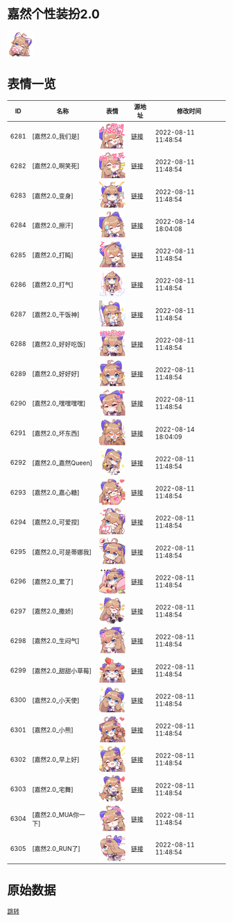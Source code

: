 # 嘉然个性装扮2.0

<img src="./cover.png" height="60" alt="cover" />

# 表情一览

|ID|名称|表情|源地址|修改时间|
|----|----|----|----|----|
|6281|[嘉然2.0_我们是]|<img src="./pic/006281_%5B嘉然2.0_我们是%5D.png" height="60" alt="我们是"/>|[链接](http://i0.hdslb.com/bfs/emote/854c7922852af5c46d81ebb01919dc9fd8deba3f.png)|2022-08-11 11:48:54|
|6282|[嘉然2.0_啊笑死]|<img src="./pic/006282_%5B嘉然2.0_啊笑死%5D.png" height="60" alt="啊笑死"/>|[链接](http://i0.hdslb.com/bfs/emote/babc9b14222da6e823d392c6ffb05799cc74fc4f.png)|2022-08-11 11:48:54|
|6283|[嘉然2.0_变身]|<img src="./pic/006283_%5B嘉然2.0_变身%5D.png" height="60" alt="变身"/>|[链接](http://i0.hdslb.com/bfs/emote/2a7a0ff2d94ec58175d471c546edcdc6b62eef22.png)|2022-08-11 11:48:54|
|6284|[嘉然2.0_擦汗]|<img src="./pic/006284_%5B嘉然2.0_擦汗%5D.png" height="60" alt="擦汗"/>|[链接](http://i0.hdslb.com/bfs/emote/abe8e74b237f9dab6ed1398d4534d841703cbfd4.png)|2022-08-14 18:04:08|
|6285|[嘉然2.0_打盹]|<img src="./pic/006285_%5B嘉然2.0_打盹%5D.png" height="60" alt="打盹"/>|[链接](http://i0.hdslb.com/bfs/emote/6eac5d239dab4712631017efc35a32f94bcacbe5.png)|2022-08-11 11:48:54|
|6286|[嘉然2.0_打气]|<img src="./pic/006286_%5B嘉然2.0_打气%5D.png" height="60" alt="打气"/>|[链接](http://i0.hdslb.com/bfs/emote/8ed71bb909a97464794eff6da5748cc1ebf40f3a.png)|2022-08-11 11:48:54|
|6287|[嘉然2.0_干饭神]|<img src="./pic/006287_%5B嘉然2.0_干饭神%5D.png" height="60" alt="干饭神"/>|[链接](http://i0.hdslb.com/bfs/emote/b808049b74c1f8d1364355960619382cd4f4174d.png)|2022-08-11 11:48:54|
|6288|[嘉然2.0_好好吃饭]|<img src="./pic/006288_%5B嘉然2.0_好好吃饭%5D.png" height="60" alt="好好吃饭"/>|[链接](http://i0.hdslb.com/bfs/emote/1d3144894072694e5a4c651036d2907fcafea64f.png)|2022-08-11 11:48:54|
|6289|[嘉然2.0_好好好]|<img src="./pic/006289_%5B嘉然2.0_好好好%5D.png" height="60" alt="好好好"/>|[链接](http://i0.hdslb.com/bfs/emote/323e29001351255aea3fb7a86d1f3c8a8648cccc.png)|2022-08-11 11:48:54|
|6290|[嘉然2.0_嘿嘿嘿嘿]|<img src="./pic/006290_%5B嘉然2.0_嘿嘿嘿嘿%5D.png" height="60" alt="嘿嘿嘿嘿"/>|[链接](http://i0.hdslb.com/bfs/emote/436b13471f1016ca084d80c11995caaeb52d03ca.png)|2022-08-11 11:48:54|
|6291|[嘉然2.0_坏东西]|<img src="./pic/006291_%5B嘉然2.0_坏东西%5D.png" height="60" alt="坏东西"/>|[链接](http://i0.hdslb.com/bfs/emote/8277f9c20b28ec488d34c8bc2c7add939fe54fc1.png)|2022-08-14 18:04:09|
|6292|[嘉然2.0_嘉然Queen]|<img src="./pic/006292_%5B嘉然2.0_嘉然Queen%5D.png" height="60" alt="嘉然Queen"/>|[链接](http://i0.hdslb.com/bfs/emote/2909432ea9895b50cf9077dc32596d5c4ebb9857.png)|2022-08-11 11:48:54|
|6293|[嘉然2.0_嘉心糖]|<img src="./pic/006293_%5B嘉然2.0_嘉心糖%5D.png" height="60" alt="嘉心糖"/>|[链接](http://i0.hdslb.com/bfs/emote/f23766670026d2ad1daecbe2256954c52ca130e2.png)|2022-08-11 11:48:54|
|6294|[嘉然2.0_可爱捏]|<img src="./pic/006294_%5B嘉然2.0_可爱捏%5D.png" height="60" alt="可爱捏"/>|[链接](http://i0.hdslb.com/bfs/emote/6feee676ef98b000eb8424c8871049c133292558.png)|2022-08-11 11:48:54|
|6295|[嘉然2.0_可是蒂娜我]|<img src="./pic/006295_%5B嘉然2.0_可是蒂娜我%5D.png" height="60" alt="可是蒂娜我"/>|[链接](http://i0.hdslb.com/bfs/emote/42c561c858f9c29c5b835ca0332dd982cd1fea92.png)|2022-08-11 11:48:54|
|6296|[嘉然2.0_累了]|<img src="./pic/006296_%5B嘉然2.0_累了%5D.png" height="60" alt="累了"/>|[链接](http://i0.hdslb.com/bfs/emote/6af2ba282e05e191b476e77ea158026e97ff965a.png)|2022-08-11 11:48:54|
|6297|[嘉然2.0_撒娇]|<img src="./pic/006297_%5B嘉然2.0_撒娇%5D.png" height="60" alt="撒娇"/>|[链接](http://i0.hdslb.com/bfs/emote/bd532cd209a3aa5333c0bbf95554d64695cc2f65.png)|2022-08-11 11:48:54|
|6298|[嘉然2.0_生闷气]|<img src="./pic/006298_%5B嘉然2.0_生闷气%5D.png" height="60" alt="生闷气"/>|[链接](http://i0.hdslb.com/bfs/emote/c08dd61cfb2c105c9410622042d0f7556ee80822.png)|2022-08-11 11:48:54|
|6299|[嘉然2.0_甜甜小草莓]|<img src="./pic/006299_%5B嘉然2.0_甜甜小草莓%5D.png" height="60" alt="甜甜小草莓"/>|[链接](http://i0.hdslb.com/bfs/emote/99699932aab91c5c8fea6e7a96c32266f3a75a80.png)|2022-08-11 11:48:54|
|6300|[嘉然2.0_小天使]|<img src="./pic/006300_%5B嘉然2.0_小天使%5D.png" height="60" alt="小天使"/>|[链接](http://i0.hdslb.com/bfs/emote/60276d8c773bbe34104a9d89be59d34087a9a92c.png)|2022-08-11 11:48:54|
|6301|[嘉然2.0_小熊]|<img src="./pic/006301_%5B嘉然2.0_小熊%5D.png" height="60" alt="小熊"/>|[链接](http://i0.hdslb.com/bfs/emote/67362c9096e676a46dc447fac2ade9ecaa480b53.png)|2022-08-11 11:48:54|
|6302|[嘉然2.0_早上好]|<img src="./pic/006302_%5B嘉然2.0_早上好%5D.png" height="60" alt="早上好"/>|[链接](http://i0.hdslb.com/bfs/emote/56163496e8e1cb6cfc1d47f87c688859e5443257.png)|2022-08-11 11:48:54|
|6303|[嘉然2.0_宅舞]|<img src="./pic/006303_%5B嘉然2.0_宅舞%5D.png" height="60" alt="宅舞"/>|[链接](http://i0.hdslb.com/bfs/emote/6673c160eba7b7973acf2d806d065b4f9ed76a4e.png)|2022-08-11 11:48:54|
|6304|[嘉然2.0_MUA你一下]|<img src="./pic/006304_%5B嘉然2.0_MUA你一下%5D.png" height="60" alt="MUA你一下"/>|[链接](http://i0.hdslb.com/bfs/emote/cb783e2698d5bf62b0d55edd62285fc366499d34.png)|2022-08-11 11:48:54|
|6305|[嘉然2.0_RUN了]|<img src="./pic/006305_%5B嘉然2.0_RUN了%5D.png" height="60" alt="RUN了"/>|[链接](http://i0.hdslb.com/bfs/emote/12a10a0f4a8820fbd0277baf31ea09ffc9877691.png)|2022-08-11 11:48:54|

# 原始数据

[跳转](./raw.json)

